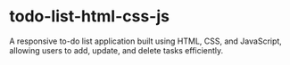 # todo-list-html-css-js
A responsive to-do list application built using HTML, CSS, and JavaScript, allowing users to add, update, and delete tasks efficiently.
